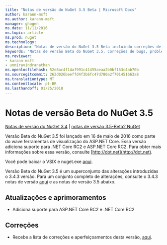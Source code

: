 ```yaml
---
title: "Notas de versão do NuGet 3.5 Beta | Microsoft Docs"
author: karann-msft
ms.author: karann-msft
manager: ghogen
ms.date: 11/11/2016
ms.topic: article
ms.prod: nuget
ms.technology: 
description: "Notas de versão do NuGet 3.5 Beta incluindo correções de bugs, problemas conhecidos, recursos adicionados e DCRs."
keywords: "Notas de versão Beta do NuGet 3.5, correções de bugs, problemas conhecidos, adicionaram recursos, DCRs"
ms.reviewer:
- karann-msft
- unniravindranathan
ms.openlocfilehash: 52e8ac4f14af991c41455aeaa2b0bf163c4ab70b
ms.sourcegitcommit: 262d026beeffd4f3b6fc47d780a2f701451663a8
ms.translationtype: MT
ms.contentlocale: pt-BR
ms.lasthandoff: 01/25/2018
---
```

# <a name="nuget-35-beta-release-notes"></a>Notas de versão Beta do NuGet 3.5

[Notas de versão do NuGet 3.4](../release-notes/nuget-3.4.md) | [notas de versão 3.5-Beta2 NuGet](../release-notes/nuget-3.5-Beta2.md)

Versão Beta do NuGet 3.5 foi lançado em 16 de maio de 2016 como parte do wave ferramentas de visualização do ASP.NET Core. Essa versão adiciona suporte para .NET Core RC2 e ASP.NET Core RC2. Para obter mais informações sobre essa versão, consulte [http://dot.net](http://dot.net).

Você pode baixar o VSIX e nuget.exe [aqui](https://dist.nuget.org/index.html).

Versão Beta do NuGet 3.5 é um superconjunto das alterações introduzidas o 3.4.3 versão. Para um conjunto completo de alterações, consulte o 3.4.3 notas de versão [aqui](https://github.com/NuGet/Home/issues?q=is%3Aissue+milestone%3A3.4.3+is%3Aclosed) e as notas de versão 3.5 abaixo.

## <a name="updates-and-improvements"></a>Atualizações e aprimoramentos

* Adiciona suporte para ASP.NET Core RC2 e .NET Core RC2

## <a name="fixes"></a>Correções

* Recebe a lista de correções e aperfeiçoamentos desta versão, [aqui](https://github.com/NuGet/Home/issues?q=is%3Aissue+milestone%3A%223.5+Beta%22+is%3Aclosed).